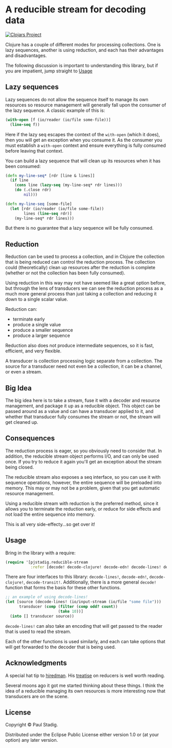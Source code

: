 # A reducible stream for decoding data

[![Clojars Project](https://img.shields.io/clojars/v/pjstadig/reducible-stream.svg)](https://clojars.org/pjstadig/reducible-stream)

Clojure has a couple of different modes for processing collections.  One is lazy
sequences, another is using reduction, and each has their advantages and
disadvantages.

The following discussion is important to understanding this library, but if you
are impatient, jump straight to [Usage](#usage)

## Lazy sequences

Lazy sequences do not allow the sequence itself to manage its own resources so
resource management will generally fall upon the consumer of the lazy sequence.
A classic example of this is:

```clojure
(with-open [f (io/reader (io/file some-file))]
  (line-seq f))
```

Here if the lazy seq escapes the context of the `with-open` (which it does),
then you will get an exception when you consume it.  As the consumer you must
establish a `with-open` context and ensure everything is fully consumed before
leaving that context.

You can build a lazy sequence that will clean up its resources when it has been
consumed:

```clojure
(defn my-line-seq* [rdr [line & lines]]
  (if line
    (cons line (lazy-seq (my-line-seq* rdr lines)))
    (do (.close rdr)
        nil)))

(defn my-line-seq [some-file]
  (let [rdr (io/reader (io/file some-file))
        lines (line-seq rdr)]
    (my-line-seq* rdr lines)))
```

But there is no guarantee that a lazy sequence will be fully consumed.

## Reduction

Reduction can be used to process a collection, and in Clojure the collection
that is being reduced can control the reduction process.  The collection could
(theoretically) clean up resources after the reduction is complete (whether or
not the collection has been fully consumed).

Using reduction in this way may not have seemed like a great option before, but
through the lens of transducers we can see the reduction process as a much more
general process than just taking a collection and reducing it down to a single
scalar value.

Reduction can:
- terminate early
- produce a single value
- produce a smaller sequence
- produce a larger sequence

Reduction also does not produce intermediate sequences, so it is fast,
efficient, and very flexible.

A transducer is collection processing logic separate from a collection.  The
source for a transducer need not even be a collection, it can be a channel, or
even a stream.

## Big Idea

The big idea here is to take a stream, fuse it with a decoder and resource
management, and package it up as a reducible object.  This object can be passed
around as a value and can have a transducer applied to it, and whether that
transducer fully consumes the stream or not, the stream will get cleaned up.

## Consequences

The reduction process is eager, so you obviously need to consider that.  In
addition, the reducible stream object performs I/O, and can only be used once.
If you try to reduce it again you'll get an exception about the stream being
closed.

The reducible stream also exposes a seq interface, so you can use it with
sequence operations, however, the entire sequence will be preloaded into memory.
This may or may not be a problem, given that you get automatic resource
management.

Using a reducible stream with reduction is the preferred method, since it allows
you to terminate the reduction early, or reduce for side effects and not load
the entire sequence into memory.

This is all very side-effecty...so get over it!

## Usage

Bring in the library with a require:

```clojure
(require '[pjstadig.reducible-stream 
           :refer [decode! decode-clojure! decode-edn! decode-lines! decode-transit!]])
```

There are four interfaces to this library: `decode-lines!`, `decode-edn!`,
`decode-clojure!`, `decode-transit!`.  Additionally, there is a more general
`decode!` function that forms the basis for these other functions.

```clojure
;; an example of using decode-lines!
(let [source (decode-lines! (io/input-stream (io/file "some file")))
      transducer (comp (filter (comp odd? count))
                       (take 10))]
  (into [] transducer source))
```

`decode-lines!` can also take an encoding that will get passed to the reader
that is used to read the stream.

Each of the other functions is used similarly, and each can take options that
will get forwarded to the decoder that is being used.

## Acknowledgments

A special hat tip to [hiredman](https://twitter.com/hiredman_).  His
[treatise](https://ce2144dc-f7c9-4f54-8fb6-7321a4c318db.s3.amazonaws.com/reducers.html)
on reducers is well worth reading.

Several moons ago it got me started thinking about these things.  I think the
idea of a reducible managing its own resources is more interesting now that
transducers are on the scene.

## License

Copyright © Paul Stadig.

Distributed under the Eclipse Public License either version 1.0 or (at
your option) any later version.
